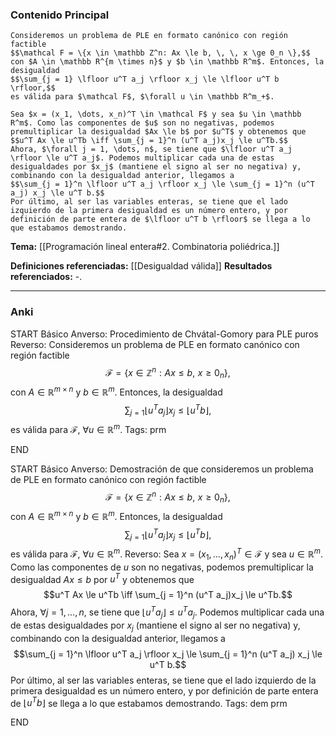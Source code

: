 ### Contenido Principal

```ad-theorem
Consideremos un problema de PLE en formato canónico con región factible
$$\mathcal F = \{x \in \mathbb Z^n: Ax \le b, \, \, x \ge 0_n \},$$
con $A \in \mathbb R^{m \times n}$ y $b \in \mathbb R^m$. Entonces, la desigualdad
$$\sum_{j = 1} \lfloor u^T a_j \rfloor x_j \le \lfloor u^T b \rfloor,$$
es válida para $\mathcal F$, $\forall u \in \mathbb R^m_+$.
```

```ad-proof
Sea $x = (x_1, \dots, x_n)^T \in \mathcal F$ y sea $u \in \mathbb R^m$. Como las componentes de $u$ son no negativas, podemos premultiplicar la desigualdad $Ax \le b$ por $u^T$ y obtenemos que
$$u^T Ax \le u^Tb \iff \sum_{j = 1}^n (u^T a_j)x_j \le u^Tb.$$
Ahora, $\forall j = 1, \dots, n$, se tiene que $\lfloor u^T a_j \rfloor \le u^T a_j$. Podemos multiplicar cada una de estas desigualdades por $x_j$ (mantiene el signo al ser no negativa) y, combinando con la desigualdad anterior, llegamos a
$$\sum_{j = 1}^n \lfloor u^T a_j \rfloor x_j \le \sum_{j = 1}^n (u^T a_j) x_j \le u^T b.$$
Por último, al ser las variables enteras, se tiene que el lado izquierdo de la primera desigualdad es un número entero, y por definición de parte entera de $\lfloor u^T b \rfloor$ se llega a lo que estabamos demostrando.
```

**Tema:** [[Programación lineal entera#2. Combinatoria poliédrica.]]

**Definiciones referenciadas:** [[Desigualdad válida]]
**Resultados referenciados:** -.

---
### Anki

START
Básico
Anverso: Procedimiento de Chvátal-Gomory para PLE puros
Reverso: Consideremos un problema de PLE en formato canónico con región factible
$$\mathcal F = \{x \in \mathbb Z^n: Ax \le b, \, \, x \ge 0_n \},$$
con $A \in \mathbb R^{m \times n}$ y $b \in \mathbb R^m$. Entonces, la desigualdad
$$\sum_{j = 1} \lfloor u^T a_j \rfloor x_j \le \lfloor u^T b \rfloor,$$
es válida para $\mathcal F$, $\forall u \in \mathbb R^m$.
Tags: prm
<!--ID: 1733328768626-->
END

START
Básico
Anverso: Demostración de que consideremos un problema de PLE en formato canónico con región factible
$$\mathcal F = \{x \in \mathbb Z^n: Ax \le b, \, \, x \ge 0_n \},$$
con $A \in \mathbb R^{m \times n}$ y $b \in \mathbb R^m$. Entonces, la desigualdad
$$\sum_{j = 1} \lfloor u^T a_j \rfloor x_j \le \lfloor u^T b \rfloor,$$
es válida para $\mathcal F$, $\forall u \in \mathbb R^m$.
Reverso: Sea $x = (x_1, \dots, x_n)^T \in \mathcal F$ y sea $u \in \mathbb R^m$. Como las componentes de $u$ son no negativas, podemos premultiplicar la desigualdad $Ax \le b$ por $u^T$ y obtenemos que
$$u^T Ax \le u^Tb \iff \sum_{j = 1}^n (u^T a_j)x_j \le u^Tb.$$
Ahora, $\forall j = 1, \dots, n$, se tiene que $\lfloor u^T a_j \rfloor \le u^T a_j$. Podemos multiplicar cada una de estas desigualdades por $x_j$ (mantiene el signo al ser no negativa) y, combinando con la desigualdad anterior, llegamos a
$$\sum_{j = 1}^n \lfloor u^T a_j \rfloor x_j \le \sum_{j = 1}^n (u^T a_j) x_j \le u^T b.$$
Por último, al ser las variables enteras, se tiene que el lado izquierdo de la primera desigualdad es un número entero, y por definición de parte entera de $\lfloor u^T b \rfloor$ se llega a lo que estabamos demostrando.
Tags: dem prm
<!--ID: 1733328768628-->
END
